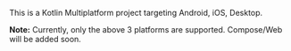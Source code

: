 This is a Kotlin Multiplatform project targeting Android, iOS, Desktop.

**Note:** Currently, only the above 3 platforms are supported. Compose/Web will be added soon.
